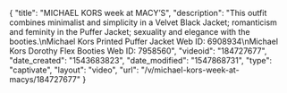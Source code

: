 {
    "title": "MICHAEL KORS week at MACY’S",
    "description": "This outfit combines minimalist and simplicity in a Velvet Black Jacket; romanticism and feminity in the Puffer Jacket;  sexuality and elegance with the booties.\nMichael Kors Printed Puffer Jacket Web ID: 6908934\nMichael Kors Dorothy Flex Booties Web ID: 7958560",
    "videoid": "184727677",
    "date_created": "1543683823",
    "date_modified": "1547868731",
    "type": "captivate",
    "layout": "video",
    "url": "\/v\/michael-kors-week-at-macys\/184727677"
}